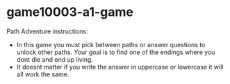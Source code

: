 # game10003-a1-game

Path Adventure instructions:
- In this game you must pick between paths or answer questions to unlock other paths. Your goal is to find one of the endings where you dont die and end up living.
- It doesnt matter if you write the answer in uppercase or lowercase it will all work the same.
